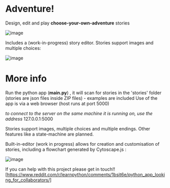 # Adventure!
Design, edit and play **choose-your-own-adventure** stories


![image](https://github.com/ViciousSquid/Adventure/assets/161540961/55f97e37-01b0-492f-bdf5-e11fa7bb7bf7)

Includes a (work-in-progress) story editor. Stories support images and multiple choices:

![image](https://github.com/ViciousSquid/Adventure/assets/161540961/cfd6e053-dde8-44a5-bc9e-2d85b09aaa36) 

# More info

Run the python app  (**main.py**) , it will scan for stories in the 'stories' folder (stories are json files inside ZIP files) - examples are included
Use of the app is via a web browser (host runs at port 5000)

*to connect to the server on the same machine it is running on, use the address* 127.0.0.1:5000

Stories support images, multiple choices and multiple endings. Other features like a state-machine are planned.

Built-in-editor (work in progress) allows for creation and customisation of stories, including a flowchart generated by Cytoscape.js :

![image](https://github.com/ViciousSquid/Adventure/assets/161540961/f483f47e-8de0-45bb-97ba-5ebf257d1883)

If you can help with this project please get in touch!!
[https://www.reddit.com/r/learnpython/comments/1bsit6e/python_app_looking_for_collaborators/]
